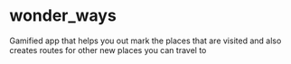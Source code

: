 # wonder_ways
 Gamified app that helps you out mark the places that are visited and also creates routes for other new places you can travel to
